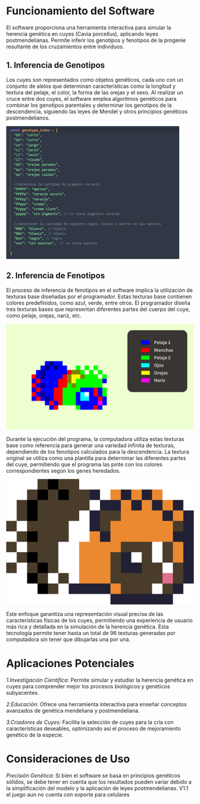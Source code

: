 
# Funcionamiento del Software

El software proporciona una herramienta interactiva para simular la herencia genética en cuyes (Cavia porcellus), aplicando leyes postmendelianas. Permite inferir los genotipos y fenotipos de la progenie resultante de los cruzamientos entre individuos.

## 1. Inferencia de Genotipos

Los cuyes son representados como objetos genéticos, cada uno con un conjunto de alelos que determinan características como la longitud y textura del pelaje, el color, la forma de las orejas y el sexo. Al realizar un cruce entre dos cuyes, el software emplea algoritmos genéticos para combinar los genotipos parentales y determinar los genotipos de la descendencia, siguiendo las leyes de Mendel y otros principios genéticos postmendelianos.

![img](https://github.com/Hecze/Genetica-Cuyistica/blob/main/genotipos.PNG)

## 2. Inferencia de Fenotipos

El proceso de inferencia de fenotipos en el software implica la utilización de texturas base diseñadas por el programador. Estas texturas base contienen colores predefinidos, como azul, verde, entre otros. El programador diseña tres texturas bases que representan diferentes partes del cuerpo del cuye, como pelaje, orejas, nariz, etc.

![img](https://github.com/Hecze/Genetica-Cuyistica/blob/main/fenotipos_base.png)

Durante la ejecución del programa, la computadora utiliza estas texturas base como referencia para generar una variedad infinita de texturas, dependiendo de los fenotipos calculados para la descendencia. La textura original se utiliza como una plantilla para determinar las diferentes partes del cuye, permitiendo que el programa las pinte con los colores correspondientes según los genes heredados.

![img](https://github.com/Hecze/Genetica-Cuyistica/blob/main/fenotipos_ejemplo.png)

Este enfoque garantiza una representación visual precisa de las características físicas de los cuyes, permitiendo una experiencia de usuario más rica y detallada en la simulación de la herencia genética. Esta tecnología permite tener hasta un total de 96 texturas generadas por computadora sin tener que dibujarlas una por una.

# Aplicaciones Potenciales

*1.Investigación Científica:* Permite simular y estudiar la herencia genética en cuyes para comprender mejor los procesos biológicos y genéticos subyacentes.

*2.Educación:* Ofrece una herramienta interactiva para enseñar conceptos avanzados de genética mendeliana y postmendeliana.

*3.Criadores de Cuyes:* Facilita la selección de cuyes para la cría con características deseables, optimizando así el proceso de mejoramiento genético de la especie.

# Consideraciones de Uso

*Precisión Genética:* Si bien el software se basa en principios genéticos sólidos, se debe tener en cuenta que los resultados pueden variar debido a la simplificación del modelo y la aplicación de leyes postmendelianas.
V1.1 el juego aun no cuenta con soporte para celulares
